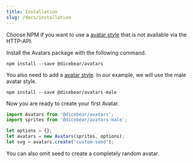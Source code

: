 ```yaml
---
title: Installation
slug: /docs/installation
---
```


Choose NPM if you want to use a [avatar style](/styles) that is not available via the HTTP-API.

Install the Avatars package with the following command.

    npm install --save @dicebear/avatars

You also need to add a [avatar style](/styles). In our example, we will use the male avatar style.

    npm install --save @dicebear/avatars-male

Now you are ready to create your first Avatar.

```js
import Avatars from '@dicebear/avatars';
import sprites from '@dicebear/avatars-male';

let options = {};
let avatars = new Avatars(sprites, options);
let svg = avatars.create('custom-seed');
```

You can also omit seed to create a completely random avatar.
